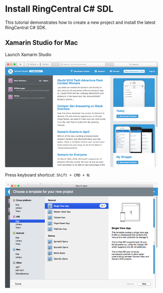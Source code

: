 # Install RingCentral C# SDL

This tutorial demonstrates how to create a new project and install the latest RingCentral C# SDK.


## Xamarin Studio for Mac

Launch Xamarin Studio

![Xamarin Studio](installation/xamarin-studio.png)

Press keyboard shortcut: `Shift + CMD + N`:

![New Solution](installation/new-solution.png)

